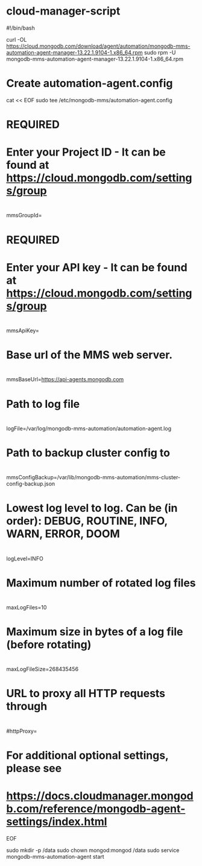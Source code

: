 # cloud-manager-script
#!/bin/bash

curl -OL https://cloud.mongodb.com/download/agent/automation/mongodb-mms-automation-agent-manager-13.22.1.9104-1.x86_64.rpm
sudo rpm -U mongodb-mms-automation-agent-manager-13.22.1.9104-1.x86_64.rpm

# Create automation-agent.config

cat << EOF sudo tee /etc/mongodb-mms/automation-agent.config
#
# REQUIRED
# Enter your Project ID - It can be found at https://cloud.mongodb.com/settings/group
#
mmsGroupId=


#
# REQUIRED
# Enter your API key - It can be found at https://cloud.mongodb.com/settings/group
#
mmsApiKey=


#
# Base url of the MMS web server.
#
mmsBaseUrl=https://api-agents.mongodb.com

#
# Path to log file
#
logFile=/var/log/mongodb-mms-automation/automation-agent.log

#
# Path to backup cluster config to
#
mmsConfigBackup=/var/lib/mongodb-mms-automation/mms-cluster-config-backup.json

#
# Lowest log level to log.  Can be (in order): DEBUG, ROUTINE, INFO, WARN, ERROR, DOOM
#
logLevel=INFO

#
# Maximum number of rotated log files
#
maxLogFiles=10

#
# Maximum size in bytes of a log file (before rotating)
#
maxLogFileSize=268435456

#
# URL to proxy all HTTP requests through
#
#httpProxy=

# For additional optional settings, please see
# https://docs.cloudmanager.mongodb.com/reference/mongodb-agent-settings/index.html
EOF

sudo mkdir -p /data
sudo chown mongod:mongod /data
sudo service mongodb-mms-automation-agent start
